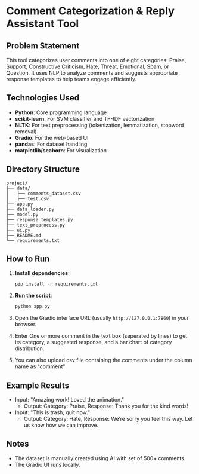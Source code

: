 # Comment Categorization & Reply Assistant Tool

## Problem Statement

This tool categorizes user comments  into one of eight categories: Praise, Support, Constructive Criticism, Hate, Threat, Emotional, Spam, or Question. It uses NLP to analyze comments and suggests appropriate response templates to help teams engage efficiently.

## Technologies Used

- **Python**: Core programming language
- **scikit-learn**: For SVM classifier and TF-IDF vectorization
- **NLTK**: For text preprocessing (tokenization, lemmatization, stopword removal)
- **Gradio**: For the web-based UI
- **pandas**: For dataset handling
- **matplotlib/seaborn**: For visualization

## Directory Structure

```
project/
├── data/                            
│   ├── comments_dataset.csv                      
│   ├── test.csv
├── app.py                   
├── data_loader.py           
├── model.py                 
├── response_templates.py      
├── text_preprocess.py
├── ui.py
├── README.md            
└── requirements.txt      
```

## How to Run

1. **Install dependencies**:

   ```bash
   pip install -r requirements.txt
   ```

2. **Run the script**:

   ```bash
   python app.py
   ```

4. Open the Gradio interface URL (usually `http://127.0.0.1:7860`) in your browser.

5. Enter One or more comment in the text box (seperated by lines) to get its category, a suggested response, and a bar chart of category distribution.

6. You can also upload csv file containing the comments under the column name as "comment"

## Example Results

- Input: "Amazing work! Loved the animation."
  - Output: Category: Praise, Response: Thank you for the kind words!
- Input: "This is trash, quit now."
  - Output: Category: Hate, Response: We’re sorry you feel this way. Let us know how we can improve.

## Notes

- The dataset is manually created using AI with set of 500+ comments.
- The Gradio UI runs locally.